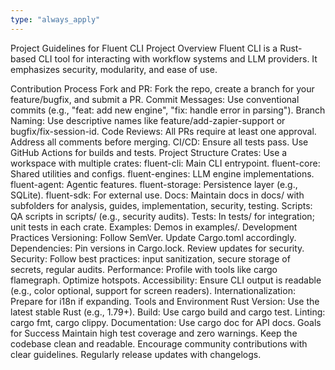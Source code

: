```yaml
---
type: "always_apply"
---
```


Project Guidelines for Fluent CLI
Project Overview
Fluent CLI is a Rust-based CLI tool for interacting with workflow systems and LLM providers. It emphasizes security, modularity, and ease of use.

Contribution Process
Fork and PR: Fork the repo, create a branch for your feature/bugfix, and submit a PR.
Commit Messages: Use conventional commits (e.g., "feat: add new engine", "fix: handle error in parsing").
Branch Naming: Use descriptive names like feature/add-zapier-support or bugfix/fix-session-id.
Code Reviews: All PRs require at least one approval. Address all comments before merging.
CI/CD: Ensure all tests pass. Use GitHub Actions for builds and tests.
Project Structure
Crates: Use a workspace with multiple crates:
fluent-cli: Main CLI entrypoint.
fluent-core: Shared utilities and configs.
fluent-engines: LLM engine implementations.
fluent-agent: Agentic features.
fluent-storage: Persistence layer (e.g., SQLite).
fluent-sdk: For external use.
Docs: Maintain docs in docs/ with subfolders for analysis, guides, implementation, security, testing.
Scripts: QA scripts in scripts/ (e.g., security audits).
Tests: In tests/ for integration; unit tests in each crate.
Examples: Demos in examples/.
Development Practices
Versioning: Follow SemVer. Update Cargo.toml accordingly.
Dependencies: Pin versions in Cargo.lock. Review updates for security.
Security: Follow best practices: input sanitization, secure storage of secrets, regular audits.
Performance: Profile with tools like cargo flamegraph. Optimize hotspots.
Accessibility: Ensure CLI output is readable (e.g., color optional, support for screen readers).
Internationalization: Prepare for i18n if expanding.
Tools and Environment
Rust Version: Use the latest stable Rust (e.g., 1.79+).
Build: Use cargo build and cargo test.
Linting: cargo fmt, cargo clippy.
Documentation: Use cargo doc for API docs.
Goals for Success
Maintain high test coverage and zero warnings.
Keep the codebase clean and readable.
Encourage community contributions with clear guidelines.
Regularly release updates with changelogs.